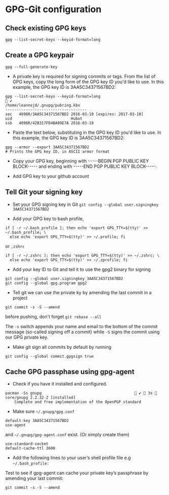 # GPG-Git configuration

## Check existing GPG keys

`gpg --list-secret-keys --keyid-format=long`

## Create a GPG keypair

`gpg --full-generate-key`

 * A private key is required for signing commits or tags. From the list of GPG keys, copy the long form of the GPG key ID you'd like to use. In this example, the GPG key ID is 3AA5C34371567BD2:

```shell
gpg --list-secret-keys --keyid-format=long                                                     ✔ 
/home/leannejd/.gnupg/pubring.kbx
------------------------------------
sec   4096R/3AA5C34371567BD2 2016-03-10 [expires: 2017-03-10]
uid                          Hubot 
ssb   4096R/42B317FD4BA89E7A 2016-03-10
```

* Paste the text below, substituting in the GPG key ID you'd like to use. In this example, the GPG key ID is 3AA5C34371567BD2:

```shell
gpg --armor --export 3AA5C34371567BD2
# Prints the GPG key ID, in ASCII armor format

```

* Copy your GPG key, beginning with -----BEGIN PGP PUBLIC KEY BLOCK----- and ending with -----END PGP PUBLIC KEY BLOCK-----.

* Add GPG key to your github account

## Tell Git your signing key

* Set your GPG signing key in Git
`git config --global user.signingkey 3AA5C34371567BD2`

* Add your GPG key to bash profile, 

```shell
if [ -r ~/.bash_profile ]; then echo 'export GPG_TTY=$(tty)' >> ~/.bash_profile; \
  else echo 'export GPG_TTY=$(tty)' >> ~/.profile; fi
```
or `,zshrc`

```shell
if [ -r ~/.zshrc ]; then echo 'export GPG_TTY=$(tty)' >> ~/.zshrc; \
  else echo 'export GPG_TTY=$(tty)' >> ~/.zprofile; fi
```

* Add your key ID to Git and tell it to use the gpg2 binary for signing

```shell
git config --global user.signingkey 3AA5C34371567BD2
git config --global gpg.program gpg2
```

* Tell git we can use the private ky by amending the last commit in a project

`git commit -s -S --amend`

before pushing, don't forget `git rebase --all`

The `-s` switch appends your name and email to the bottom of the commit message (so-called signing off a commit) while `-S` signs the commit using our GPG private key.

* Make git sign all commits by default by running

`git config --global commit.gpgsign true`

## Cache GPG passphase using gpg-agent

* Check if you have it installed and configured.

```shell
pacman -Ss gnupg                                          ✔  3s  
core/gnupg 2.2.32-2 [installed]
    Complete and free implementation of the OpenPGP standard
```

* Make sure `~/.gnupg/gpg.conf` 

```shell
default-key 3AA5C34371567BD2
use-agent
```
and `~/.gnupg/gpg-agent.conf` exist. (Or simply create them)

```shell
use-standard-socket
default-cache-ttl 3600
```

* Add the following lines to your user’s shell profile file e.g `~/.bash_profile:`

<!---
```shell
export GPG_TTY=$(tty)
[ -f ~/.gnupg/gpg-agent-info ] && source ~/.gnupg/gpg-agent-info
if [ -S "${GPG_AGENT_INFO%%:*}" ]; then
    export GPG_AGENT_INFO
else
    eval $( gpg-agent --daemon --options ~/.gnupg/gpg-agent.conf --write-env-file ~/.gnupg/gpg-agent-info )
fi

```

Then reload the profile file

```shell
killall gpg-agent
. ~/.bash_profile
```

--->
Test to see if gpg-agent can cache your private key’s passphrase by amending your last commit:

`git commit -s -S --amend`

